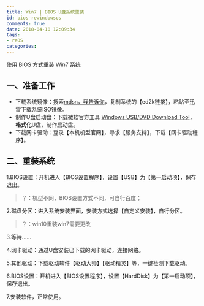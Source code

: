 ```yaml
---
title: Win7 | BIOS U盘系统重装
id: bios-rewindowsos
comments: true
date: 2018-04-10 12:09:34
tags:
- reOS
categories: 
---
```


<!--# Win7 | BIOS U盘重装系统-->

使用 BIOS 方式重装 Win7 系统

<!-- more -->

## 一、准备工作
- 下载系统镜像：搜索[mdsn，我告诉你](https://msdn.itellyou.cn/)，复制系统的【ed2k链接】，粘贴至迅雷下载系统ISO镜像。
- 制作U盘启动盘：下载微软官方工具 [Windows USB/DVD Download Tool]()，**格式化**U盘，制作启动盘。
- 下载网卡驱动：登录【本机机型官网】，寻求【服务支持】，下载【网卡驱动程序】。

## 二、重装系统

1.BIOS设置：开机进入【BIOS设置程序】，设置【USB】为【第一启动项】，保存退出。

  > ？：机型不同，BIOS设置方式不同，可自行百度；

2.磁盘分区：进入系统安装界面，安装方式选择【自定义安装】，自行分区。

> ？：win10重装win7需要更改

3.等待......

4.网卡驱动：通过U盘安装已下载的网卡驱动，连接网络。

5.其他驱动：下载驱动软件【驱动大师】【驱动精灵】等，一键检测下载驱动。

6.BIOS设置：开机进入【BIOS设置程序】，设置【HardDisk】为【第一启动项】，保存退出。

7.安装软件，正常使用。
